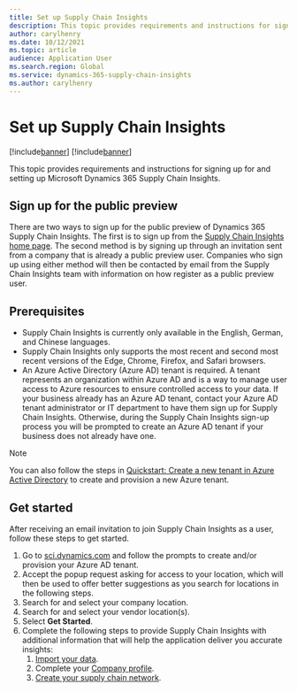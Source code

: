 ```yaml
---
title: Set up Supply Chain Insights
description: This topic provides requirements and instructions for signing up for and setting up Microsoft Dynamics 365 Supply Chain Insights.
author: carylhenry
ms.date: 10/12/2021
ms.topic: article
audience: Application User
ms.search.region: Global
ms.service: dynamics-365-supply-chain-insights
ms.author: carylhenry
---
```


# Set up Supply Chain Insights

[!include[banner](includes/banner.md)]
[!include[banner](includes/preview-banner.md)]

This topic provides requirements and instructions for signing up for and setting up Microsoft Dynamics 365 Supply Chain Insights.

## Sign up for the public preview

There are two ways to sign up for the public preview of Dynamics 365 Supply Chain Insights. The first is to sign up from the [Supply Chain Insights home page](https://dynamics.microsoft.com/supply-chain-insights/). The second method is by signing up through an invitation sent from a company that is already a public preview user. Companies who sign up using either method will then be contacted by email from the Supply Chain Insights team with information on how register as a public preview user.

## Prerequisites

- Supply Chain Insights is currently only available in the English, German, and Chinese languages.
- Supply Chain Insights only supports the most recent and second most recent versions of the Edge, Chrome, Firefox, and Safari browsers.
- An Azure Active Directory (Azure AD) tenant is required. A tenant represents an organization within Azure AD and is a way to manage user access to Azure resources to ensure controlled access to your data. If your business already has an Azure AD tenant, contact your Azure AD tenant administrator or IT department to have them sign up for Supply Chain Insights. Otherwise, during the Supply Chain Insights sign-up process you will be prompted to create an Azure AD tenant if your business does not already have one. 

>[!NOTE]
>You can also follow the steps in [Quickstart: Create a new tenant in Azure Active Directory](/fraud-protection/provision-azure-tenant#create-and-provision-a-new-tenant-in-azure-ad) to create and provision a new Azure tenant.

## Get started

After receiving an email invitation to join Supply Chain Insights as a user, follow these steps to get started.

1. Go to [sci.dynamics.com](https://sci.dynamics.com/) and follow the prompts to create and/or provision your Azure AD tenant. 
1. Accept the popup request asking for access to your location, which will then be used to offer better suggestions as you search for locations in the following steps.
1. Search for and select your company location. 
1. Search for and select your vendor location(s). 
1. Select **Get Started**. 
1. Complete the following steps to provide Supply Chain Insights with additional information that will help the application deliver you accurate insights:
    1. [Import your data](ingestion.md).
    1. Complete your [Company profile](company-profile.md).
    1. [Create your supply chain network](partners.md).
